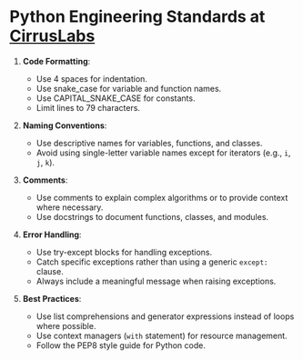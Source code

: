 # Python Engineering Standards at [CirrusLabs](https://www.cirruslabs.io/)

1. **Code Formatting**:

   - Use 4 spaces for indentation.
   - Use snake_case for variable and function names.
   - Use CAPITAL_SNAKE_CASE for constants.
   - Limit lines to 79 characters.

2. **Naming Conventions**:

   - Use descriptive names for variables, functions, and classes.
   - Avoid using single-letter variable names except for iterators (e.g., `i`, `j`, `k`).

3. **Comments**:

   - Use comments to explain complex algorithms or to provide context where necessary.
   - Use docstrings to document functions, classes, and modules.

4. **Error Handling**:

   - Use try-except blocks for handling exceptions.
   - Catch specific exceptions rather than using a generic `except:` clause.
   - Always include a meaningful message when raising exceptions.

5. **Best Practices**:
   - Use list comprehensions and generator expressions instead of loops where possible.
   - Use context managers (`with` statement) for resource management.
   - Follow the PEP8 style guide for Python code.
